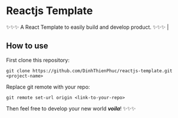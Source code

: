 # Reactjs Template

✨✨✨ A React Template to easily build and develop product. ✨✨✨ |

## How to use

First clone this repository:

```shell
git clone https://github.com/DinhThienPhuc/reactjs-template.git <project-name>
```

Replace git remote with your repo:

```shell
git remote set-url origin <link-to-your-repo>
```

Then feel free to develop your new world **_voila_**! ✨✨✨
